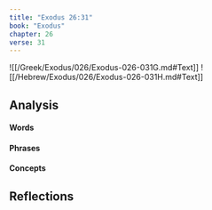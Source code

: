 ```yaml
---
title: "Exodus 26:31"
book: "Exodus"
chapter: 26
verse: 31
---
```

![[/Greek/Exodus/026/Exodus-026-031G.md#Text]]
![[/Hebrew/Exodus/026/Exodus-026-031H.md#Text]]

## Analysis

#### Words

#### Phrases

#### Concepts

## Reflections
